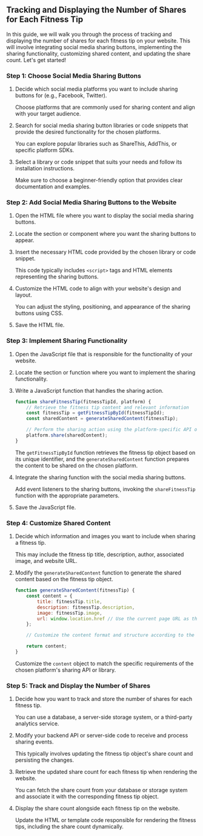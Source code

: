 ## Tracking and Displaying the Number of Shares for Each Fitness Tip

In this guide, we will walk you through the process of tracking and displaying the number of shares for each fitness tip on your website. This will involve integrating social media sharing buttons, implementing the sharing functionality, customizing shared content, and updating the share count. Let's get started!

### Step 1: Choose Social Media Sharing Buttons

1. Decide which social media platforms you want to include sharing buttons for (e.g., Facebook, Twitter).

   Choose platforms that are commonly used for sharing content and align with your target audience.

2. Search for social media sharing button libraries or code snippets that provide the desired functionality for the chosen platforms.

   You can explore popular libraries such as ShareThis, AddThis, or specific platform SDKs.

3. Select a library or code snippet that suits your needs and follow its installation instructions.

   Make sure to choose a beginner-friendly option that provides clear documentation and examples.

### Step 2: Add Social Media Sharing Buttons to the Website

1. Open the HTML file where you want to display the social media sharing buttons.

2. Locate the section or component where you want the sharing buttons to appear.

3. Insert the necessary HTML code provided by the chosen library or code snippet.

   This code typically includes `<script>` tags and HTML elements representing the sharing buttons.

4. Customize the HTML code to align with your website's design and layout.

   You can adjust the styling, positioning, and appearance of the sharing buttons using CSS.

5. Save the HTML file.

### Step 3: Implement Sharing Functionality

1. Open the JavaScript file that is responsible for the functionality of your website.

2. Locate the section or function where you want to implement the sharing functionality.

3. Write a JavaScript function that handles the sharing action.

   ```javascript
   function shareFitnessTip(fitnessTipId, platform) {
       // Retrieve the fitness tip content and relevant information
       const fitnessTip = getFitnessTipById(fitnessTipId);
       const sharedContent = generateSharedContent(fitnessTip);

       // Perform the sharing action using the platform-specific API or library
       platform.share(sharedContent);
   }
   ```

   The `getFitnessTipById` function retrieves the fitness tip object based on its unique identifier, and the `generateSharedContent` function prepares the content to be shared on the chosen platform.

4. Integrate the sharing function with the social media sharing buttons.

   Add event listeners to the sharing buttons, invoking the `shareFitnessTip` function with the appropriate parameters.

5. Save the JavaScript file.

### Step 4: Customize Shared Content

1. Decide which information and images you want to include when sharing a fitness tip.

   This may include the fitness tip title, description, author, associated image, and website URL.

2. Modify the `generateSharedContent` function to generate the shared content based on the fitness tip object.

   ```javascript
   function generateSharedContent(fitnessTip) {
       const content = {
           title: fitnessTip.title,
           description: fitnessTip.description,
           image: fitnessTip.image,
           url: window.location.href // Use the current page URL as the shared URL
       };

       // Customize the content format and structure according to the chosen platform's requirements

       return content;
   }
   ```

   Customize the `content` object to match the specific requirements of the chosen platform's sharing API or library.

### Step 5: Track and Display the Number of Shares

1. Decide how you want to track and store the number of shares for each fitness tip.

   You can use a database, a server-side storage system, or a third-party analytics service.

2. Modify your backend API or server-side code to receive and process sharing events.

   This typically involves updating the fitness tip object's share count and persisting the changes.

3. Retrieve the updated share count for each fitness tip when rendering the website.

   You can fetch the share count from your database or storage system and associate it with the corresponding fitness tip object.

4. Display the share count alongside each fitness tip on the website.

   Update the HTML or template code responsible for rendering the fitness tips, including the share count dynamically.


